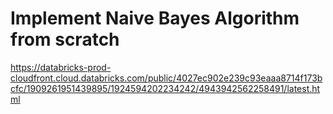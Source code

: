 # Implement Naive Bayes Algorithm from scratch

https://databricks-prod-cloudfront.cloud.databricks.com/public/4027ec902e239c93eaaa8714f173bcfc/1909261951439895/1924594202234242/4943942562258491/latest.html
